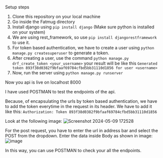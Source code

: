 Setup steps
1) Clone this repository on your local machine
2) Go inside the Fatmug directory
3) Install django using `pip install django` (Make sure python is installed on your system)
4) We are using rest_framework, so use `pip install djangorestframework` to use it.
5) For token based authentication, we have to create a user using `python manage.py createsuperuser` to generate a token.
6) After creating a user, use the command `python manage.py drf_create_token <your_username>`
   your result will be like this `Generated token 893f38d0382f9bfaaf69784cfbd5bb31110d1856 for user <username>`
7) Now, run the server using `python manage.py runserver`

Now you api is live on localhost 8000

I have used POSTMAN to test the endpoints of the api.

Because, of encapsulating the urls by token based authentication, we have to add the token everytime in the request in its header.
We have to add it like this: `Authorization: Token 893f38d0382f9bfaaf69784cfbd5bb31110d1856`

Look at the following image:
![Screenshot 2024-05-09 172528](https://github.com/shreyashrpawar/Fatmug/assets/87687490/1fdfaaff-a952-44e6-9da5-eeef2eb0d1f8)

For the post request, you have to enter the url in address bar and select the POST from the dropdown. Enter the data inside Body as shown in image:
![image](https://github.com/shreyashrpawar/Fatmug/assets/87687490/ef9d3324-44c6-4168-ba03-ddc0ae09b22a)

In this way, you can use POSTMAN to check your all the endpoints.
